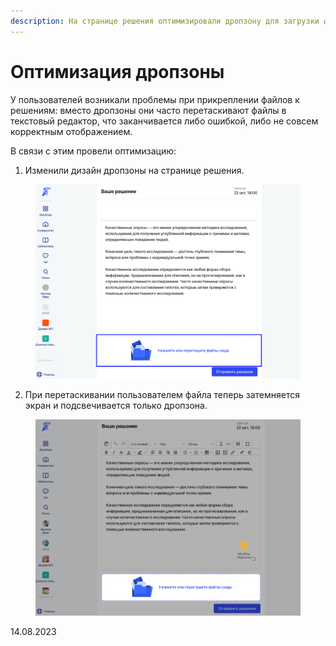 ```yaml
---
description: На странице решения оптимизировали дропзону для загрузки файлов
---
```


# Оптимизация дропзоны

У пользователей возникали проблемы при прикреплении файлов к решениям: вместо дропзоны они часто перетаскивают файлы в текстовый редактор, что заканчивается либо ошибкой, либо не совсем корректным отображением.

В связи с этим провели оптимизацию:

1. Изменили дизайн дропзоны на странице решения.

<figure><img src="../../.gitbook/assets/image (771).png" alt=""><figcaption></figcaption></figure>

2. При перетаскивании пользователем файла теперь затемняется экран и подсвечивается только дропзона.

<figure><img src="../../.gitbook/assets/image (772).png" alt=""><figcaption></figcaption></figure>

14.08.2023
